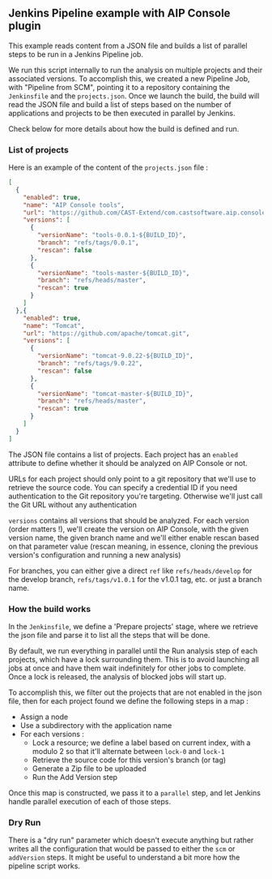 ## Jenkins Pipeline example with AIP Console plugin

This example reads content from a JSON file and builds a list of parallel steps to be run in a Jenkins Pipeline job.

We run this script internally to run the analysis on multiple projects and their associated versions.
To accomplish this, we created a new Pipeline Job, with "Pipeline from SCM", pointing it to a repository containing the `Jenkinsfile` and the ``projects.json``.
Once we launch the build, the build will read the JSON file and build a list of steps based on the number of applications and projects to be then executed in parallel by Jenkins. 

Check below for more details about how the build is defined and run.

### List of projects

Here is an example of the content of the `projects.json` file :

```json
[
  {
    "enabled": true,
    "name": "AIP Console tools",
    "url": "https://github.com/CAST-Extend/com.castsoftware.aip.console.tools.git",
    "versions": [
      {
        "versionName": "tools-0.0.1-${BUILD_ID}",
        "branch": "refs/tags/0.0.1",
        "rescan": false
      },
      {
        "versionName": "tools-master-${BUILD_ID}",
        "branch": "refs/heads/master",
        "rescan": true
      }
    ]
  },{
    "enabled": true,
    "name": "Tomcat",
    "url": "https://github.com/apache/tomcat.git",
    "versions": [
      {
        "versionName": "tomcat-9.0.22-${BUILD_ID}",
        "branch": "refs/tags/9.0.22",
        "rescan": false
      },
      {
        "versionName": "tomcat-master-${BUILD_ID}",
        "branch": "refs/heads/master",
        "rescan": true
      }
    ]
  }
]
```
The JSON file contains a list of projects. 
Each project has an `enabled` attribute to define whether it should be analyzed on AIP Console or not.

URLs for each project should only point to a git repository that we'll use to retrieve the source code. 
You can specify a credential ID if you need authentication to the Git repository you're targeting.
Otherwise we'll just call the Git URL without any authentication

`versions` contains all versions that should be analyzed. For each version (order matters !), we'll create the version on AIP Console, with the given version name, the given branch name and we'll either enable rescan based on that parameter value (rescan meaning, in essence, cloning the previous version's configuration and running a new analysis)

For branches, you can either give a direct `ref` like `refs/heads/develop` for the develop branch, `refs/tags/v1.0.1` for the v1.0.1 tag, etc. or just a branch name.

### How the build works

In the `Jenkinsfile`, we define a 'Prepare projects' stage, where we retrieve the json file and parse it to list all the steps that will be done.

By default, we run everything in parallel until the Run analysis step of each projects, which have a lock surrounding them.
This is to avoid launching all jobs at once and have them wait indefinitely for other jobs to complete.
Once a lock is released, the analysis of blocked jobs will start up.

To accomplish this, we filter out the projects that are not enabled in the json file, then for each project found we define the following steps in a map :

* Assign a node
* Use a subdirectory with the application name
* For each versions :
  * Lock a resource; we define a label based on current index, with a modulo 2 so that it'll alternate between `lock-0` and `lock-1`
  * Retrieve the source code for this version's branch (or tag)
  * Generate a Zip file to be uploaded
  * Run the Add Version step

Once this map is constructed, we pass it to a `parallel` step, and let Jenkins handle parallel execution of each of those steps.

### Dry Run

There is a "dry run" parameter which doesn't execute anything but rather writes all the configuration that would be passed to either the `scm` or `addVersion` steps.
It might be useful to understand a bit more how the pipeline script works.
